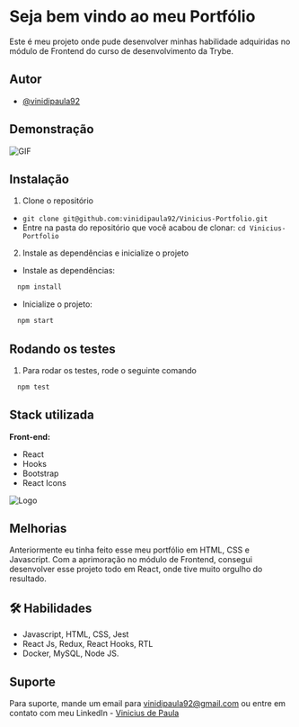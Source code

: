
# Seja bem vindo ao meu Portfólio

Este é meu projeto onde pude desenvolver minhas habilidade adquiridas no módulo de Frontend do curso de desenvolvimento da Trybe.

## Autor

- [@vinidipaula92](https://github.com/vinidipaula92)


## Demonstração

![GIF](https://github.com/vinidipaula92/Vinicius-Portfolio/blob/main/src/img/video-page.gif?raw=true)


## Instalação

1. Clone o repositório
- `git clone git@github.com:vinidipaula92/Vinicius-Portfolio.git`
- Entre na pasta do repositório que você acabou de clonar:
`cd Vinicius-Portfolio`

2. Instale as dependências e inicialize o projeto
- Instale as dependências:
```bash
  npm install
```
- Inicialize o projeto:
```bash
  npm start
```
    
## Rodando os testes

1. Para rodar os testes, rode o seguinte comando

```bash
  npm test
```


## Stack utilizada

**Front-end:** 
* React
* Hooks
* Bootstrap
* React Icons


![Logo](https://user-images.githubusercontent.com/94011499/171301969-745c2a6a-8e3b-4ed0-860a-213b86281773.png)


## Melhorias

Anteriormente eu tinha feito esse meu portfólio em HTML, CSS e Javascript.
Com a aprimoração no módulo de Frontend, consegui desenvolver esse projeto todo em React, onde tive muito orgulho do resultado.
## 🛠 Habilidades
* Javascript, HTML, CSS, Jest
* React Js, Redux, React Hooks, RTL
* Docker, MySQL, Node JS.


## Suporte

Para suporte, mande um email para vinidipaula92@gmail.com ou entre em contato com meu LinkedIn - [Vinicius de Paula](https://www.linkedin.com/in/vinicius-depaula/)

